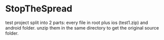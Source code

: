 # StopTheSpread
test project split into 2 parts: every file in root plus ios (test1.zip) and android folder. unzip them in the same directory to get the original source folder.
